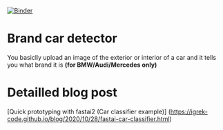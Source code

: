 [![Binder](https://mybinder.org/badge_logo.svg)](https://mybinder.org/v2/gh/igrek-code/brand_car_detector/master?urlpath=%2Fvoila%2Frender%2Fcar_brand_detector.ipynb)

# Brand car detector
You basiclly upload an image of the exterior or interior of a car and it tells you what brand it is **(for BMW/Audi/Mercedes only)**

# Detailled blog post
[Quick prototyping with fastai2 (Car classifier example)] (https://igrek-code.github.io/blog/2020/10/28/fastai-car-classifier.html)
